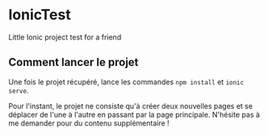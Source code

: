 # IonicTest
Little Ionic project test for a friend

## Comment lancer le projet
Une fois le projet récupéré, lance les commandes `npm install` et `ionic serve`.

Pour l'instant, le projet ne consiste qu'à créer deux nouvelles pages et se déplacer de l'une à l'autre en passant par la page principale. N'hésite pas à me demander pour du contenu supplémentaire !
